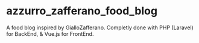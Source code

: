 # azzurro_zafferano_food_blog
 A food blog inspired by GialloZafferano. Completly done with PHP (Laravel) for BackEnd, & Vue.js for FrontEnd.
